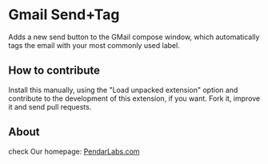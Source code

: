 # Gmail Send+Tag
Adds a new send button to the GMail compose window, which automatically tags the email with your most commonly used label.

## How to contribute
Install this manually, using the "Load unpacked extension" option and contribute to the development of this extension, if you want. Fork it, improve it and send pull requests.

## About
check Our homepage: [PendarLabs.com](http://www.pendarlabs.com)
